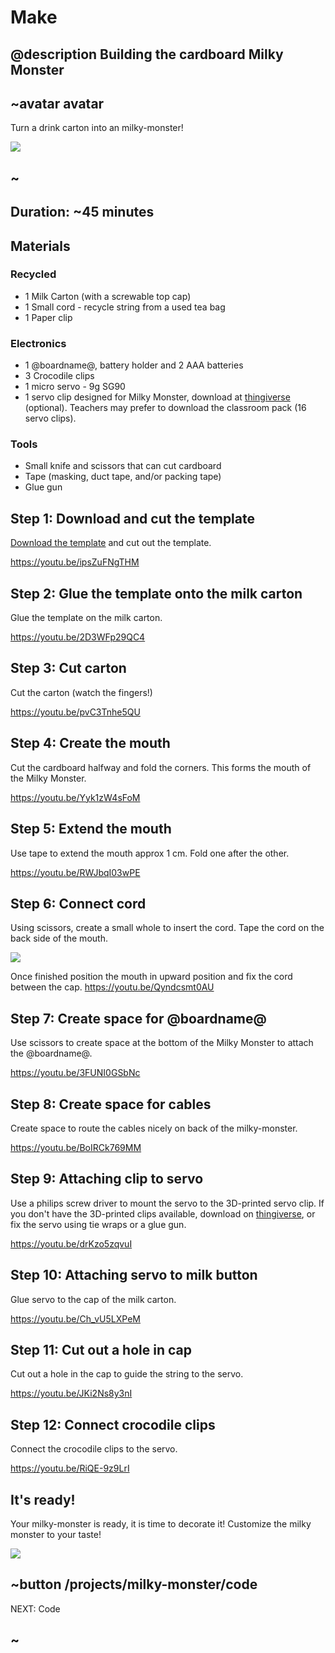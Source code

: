 # Make

## @description Building the cardboard Milky Monster

## ~avatar avatar

Turn a drink carton into an milky-monster!

![](/static/mb/projects/milky-monster/monsters.jpg)

## ~

## Duration: ~45 minutes

## Materials

### Recycled

* 1 Milk Carton (with a screwable top cap)
* 1 Small cord - recycle string from a used tea bag
* 1 Paper clip

### Electronics

* 1 @boardname@, battery holder and 2 AAA batteries
* 3 Crocodile clips
* 1 micro servo - 9g SG90
* 1 servo clip designed for Milky Monster, download at [thingiverse](http://www.thingiverse.com/thing:2185971) (optional). Teachers may prefer to download the classroom pack (16 servo clips).

### Tools

* Small knife and scissors that can cut cardboard
* Tape (masking, duct tape, and/or packing tape)
* Glue gun

## Step 1: Download and cut the template

[Download the template](/static/mb/projects/milky-monster/template.pdf) and cut out the template.

https://youtu.be/ipsZuFNgTHM

## Step 2: Glue the template onto the milk carton

Glue the template on the milk carton.

https://youtu.be/2D3WFp29QC4

## Step 3: Cut carton

Cut the carton (watch the fingers!)

https://youtu.be/pvC3Tnhe5QU

## Step 4: Create the mouth

Cut the cardboard halfway and fold the corners. This forms the mouth of the Milky Monster.

https://youtu.be/Yyk1zW4sFoM

## Step 5: Extend the mouth

Use tape to extend the mouth approx 1 cm. Fold one after the other.

https://youtu.be/RWJbqI03wPE

## Step 6: Connect cord

Using scissors, create a small whole to insert the cord. Tape the cord on the back side of the mouth.

![](/static/mb/projects/milky-monster/connectmouth.jpg)

Once finished position the mouth in upward position and fix the cord between the cap.
https://youtu.be/Qyndcsmt0AU

## Step 7: Create space for @boardname@

Use scissors to create space at the bottom of the Milky Monster to attach the @boardname@.

https://youtu.be/3FUNI0GSbNc

## Step 8: Create space for cables

Create space to route the cables nicely on back of the milky-monster.

https://youtu.be/BoIRCk769MM

## Step 9: Attaching clip to servo

Use a philips screw driver to mount the servo to the 3D-printed servo clip.
If you don't have the 3D-printed clips available, download on [thingiverse](http://www.thingiverse.com/thing:2185971), or fix the servo using tie wraps or a glue gun.

https://youtu.be/drKzo5zqvuI

## Step 10: Attaching servo to milk button

Glue servo to the cap of the milk carton.

https://youtu.be/Ch_vU5LXPeM

## Step 11: Cut out a hole in cap

Cut out a hole in the cap to guide the string to the servo.

https://youtu.be/JKi2Ns8y3nI

## Step 12: Connect crocodile clips

Connect the crocodile clips to the servo.

https://youtu.be/RiQE-9z9LrI


## It's ready!

Your milky-monster is ready, it is time to decorate it! Customize the milky monster to your taste!

![](/static/mb/projects/milky-monster/monsters.jpg)

## ~button /projects/milky-monster/code
NEXT: Code
## ~
